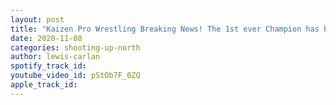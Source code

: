 ```yaml
---
layout: post
title: "Kaizen Pro Wrestling Breaking News! The 1st ever Champion has been crowned!"
date: 2020-11-08
categories: shooting-up-north
author: lewis-carlan
spotify_track_id: 
youtube_video_id: pStOb7F_0ZQ
apple_track_id: 
---
```

